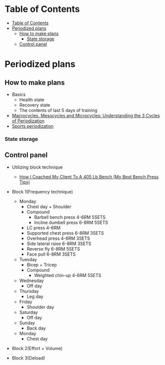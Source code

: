 # Table of Contents
- [Table of Contents](#table-of-contents)
- [Periodized plans](#periodized-plans)
  - [How to make plans](#how-to-make-plans)
    - [State storage](#state-storage)
  - [Control panel](#control-panel)

# Periodized plans
## How to make plans
- Basics
  - Health state
  - Recovery state
  - The contents of last 5 days of training
- [Macrocycles, Mesocycles and Microcycles: Understanding the 3 Cycles of Periodization](https://www.trainingpeaks.com/blog/macrocycles-mesocycles-and-microcycles-understanding-the-3-cycles-of-periodization/#:~:text=A%20mesocycle%20refers%20to%20a,usually%20a%20week%20of%20training.)
- [Sports periodization](https://en.wikipedia.org/wiki/Sports_periodization#:~:text=The%20microcycle%20is%20generally%20up,representing%20a%20year%20or%20two.)
### State storage
## Control panel
- Utilizing block technique
  - [How I Coached My Client To A 405 Lb Bench (My Best Bench Press Tips)](https://www.youtube.com/watch?v=rlF0uYMfCyA)
- Block 1(Frequency technique)

  - Monday
    - Chest day + Shoulder
    - Compound
      - Barbell bench press 4-6RM 5SETS
      - Incline dumbell press 6-8RM 5SETS
    - LC press 4-6RM
    - Supported chest press 6-8RM 3SETS
    - Overhead press 4-6RM 3SETS
    - Side lateral raise 6-8RM 3SETS
    - Reverse fly 6-8RM 5SETS
    - Face pull 6-8RM 3SETS
  - Tuesday
    - Bicep + Tricep
    - Compound
      - Weighted chin-up 4-6RM 5SETS
  - Wednesday
    - Off day
  - Thursday
    - Leg day
  - Friday
    - Shoulder day
  - Saturday
    - Off day
  - Sunday
    - Back day
  - Monday
    - Chest day

- Block 2(Effort + Volume)
- Block 3(Deload)